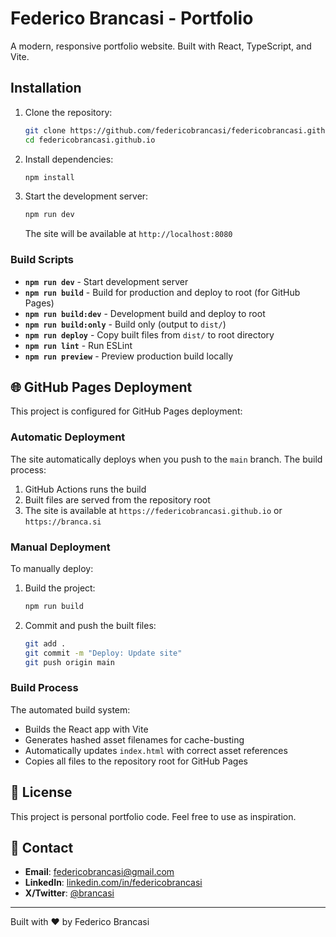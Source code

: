 # Federico Brancasi - Portfolio

A modern, responsive portfolio website. Built with React, TypeScript, and Vite.

## Installation

1. Clone the repository:
   ```bash
   git clone https://github.com/federicobrancasi/federicobrancasi.github.io.git
   cd federicobrancasi.github.io
   ```

2. Install dependencies:
   ```bash
   npm install
   ```

3. Start the development server:
   ```bash
   npm run dev
   ```

   The site will be available at `http://localhost:8080`

### Build Scripts

- **`npm run dev`** - Start development server
- **`npm run build`** - Build for production and deploy to root (for GitHub Pages)
- **`npm run build:dev`** - Development build and deploy to root
- **`npm run build:only`** - Build only (output to `dist/`)
- **`npm run deploy`** - Copy built files from `dist/` to root directory
- **`npm run lint`** - Run ESLint
- **`npm run preview`** - Preview production build locally

## 🌐 GitHub Pages Deployment

This project is configured for GitHub Pages deployment:

### Automatic Deployment

The site automatically deploys when you push to the `main` branch. The build process:

1. GitHub Actions runs the build
2. Built files are served from the repository root
3. The site is available at `https://federicobrancasi.github.io` or `https://branca.si`

### Manual Deployment

To manually deploy:

1. Build the project:
   ```bash
   npm run build
   ```

2. Commit and push the built files:
   ```bash
   git add .
   git commit -m "Deploy: Update site"
   git push origin main
   ```

### Build Process

The automated build system:
- Builds the React app with Vite
- Generates hashed asset filenames for cache-busting
- Automatically updates `index.html` with correct asset references
- Copies all files to the repository root for GitHub Pages

## 📝 License

This project is personal portfolio code. Feel free to use as inspiration.

## 📧 Contact

- **Email**: federicobrancasi@gmail.com
- **LinkedIn**: [linkedin.com/in/federicobrancasi](https://linkedin.com/in/federicobrancasi)
- **X/Twitter**: [@brancasi](https://x.com/brancasi)

---

Built with ❤️ by Federico Brancasi
